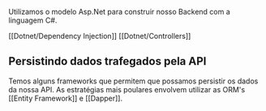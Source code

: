 Utilizamos o modelo Asp.Net para construir nosso Backend com a linguagem C#.

[[Dotnet/Dependency Injection]]
[[Dotnet/Controllers]]

## Persistindo dados trafegados pela API

Temos alguns frameworks que permitem que possamos persistir os dados da nossa API. As estratégias mais poulares envolvem utilizar as ORM's [[Entity Framework]] e [[Dapper]].